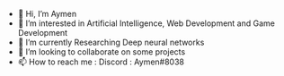 - 👋 Hi, I’m Aymen
- 👀 I’m interested in Artificial Intelligence, Web Development and Game Development
- 🌱 I’m currently Researching Deep neural networks
- 💞️ I’m looking to collaborate on some projects
- 📫 How to reach me : Discord : Aymen#8038

<!---
iTzAymen/iTzAymen is a ✨ special ✨ repository because its `README.md` (this file) appears on your GitHub profile.
You can click the Preview link to take a look at your changes.
--->
